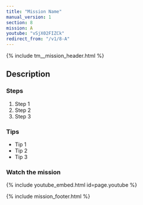```yaml
---
title: "Mission Name"
manual_version: 1
section: 8
mission: A
youtube: "vSjX02FIZCk"
redirect_from: "/v1/8-A"
---
```


{% include tm__mission_header.html %}

## Description

### Steps

1. Step 1
2. Step 2
3. Step 3

### Tips

* Tip 1
* Tip 2
* Tip 3

### Watch the mission

{% include youtube_embed.html id=page.youtube %}

{% include mission_footer.html %}